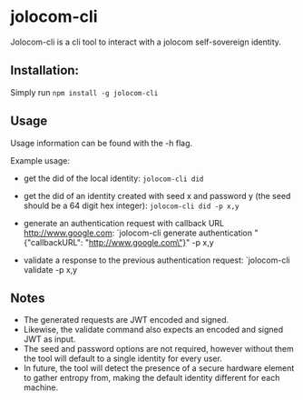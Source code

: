 # jolocom-cli
Jolocom-cli is a cli tool to interact with a jolocom self-sovereign identity.

## Installation:
Simply run `npm install -g jolocom-cli`

## Usage
Usage information can be found with the -h flag.

Example usage:
- get the did of the local identity:
`jolocom-cli did`

- get the did of an identity created with seed x and password y (the seed should be a 64 digit hex integer):
`jolocom-cli did -p x,y`

- generate an authentication request with callback URL http://www.google.com:
`jolocom-cli generate authentication "{\"callbackURL\": \"http://www.google.com\"}" -p x,y

- validate a response to the previous authentication request:
`jolocom-cli validate <JWT> -p x,y

## Notes
- The generated requests are JWT encoded and signed.
- Likewise, the validate command also expects an encoded and signed JWT as input.
- The seed and password options are not required, however without them the tool will default to a single identity for every user.
- In future, the tool will detect the presence of a secure hardware element to gather entropy from, making the default identity different for each machine.
